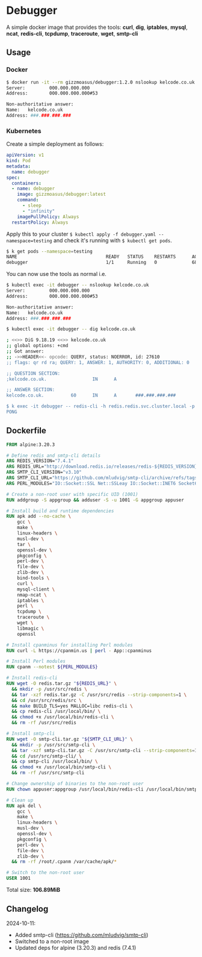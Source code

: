 # Debugger

A simple docker image that provides the tools: **curl**, **dig**, **iptables**, **mysql**, **ncat**, **redis-cli**, **tcpdump**, **traceroute**, **wget**, **smtp-cli**

## Usage

### Docker

```bash
$ docker run -it --rm gizzmoasus/debugger:1.2.0 nslookup kelcode.co.uk
Server:         000.000.000.000
Address:        000.000.000.000#53

Non-authoritative answer:
Name:   kelcode.co.uk
Address: ###.###.###.###
```

### Kubernetes

Create a simple deployment as follows:

```yaml
apiVersion: v1
kind: Pod
metadata:
  name: debugger
spec:
  containers:
  - name: debugger
    image: gizzmoasus/debugger:latest
    command:
      - sleep
      - "infinity"
    imagePullPolicy: Always
  restartPolicy: Always
```

Apply this to your cluster `$ kubectl apply -f debugger.yaml --namespace=testing` and check it's running with `$ kubectl get pods`.

```bash
$ k get pods --namespace=testing
NAME                                 READY   STATUS    RESTARTS      AGE
debugger                             1/1     Running   0             68s
```

You can now use the tools as normal i.e.

```bash
$ kubectl exec -it debugger -- nslookup kelcode.co.uk
Server:         000.000.000.000
Address:        000.000.000.000#53

Non-authoritative answer:
Name:   kelcode.co.uk
Address: ###.###.###.###

$ kubectl exec -it debugger -- dig kelcode.co.uk

; <<>> DiG 9.18.19 <<>> kelcode.co.uk
;; global options: +cmd
;; Got answer:
;; ->>HEADER<<- opcode: QUERY, status: NOERROR, id: 27610
;; flags: qr rd ra; QUERY: 1, ANSWER: 1, AUTHORITY: 0, ADDITIONAL: 0

;; QUESTION SECTION:
;kelcode.co.uk.                 IN      A

;; ANSWER SECTION:
kelcode.co.uk.          60      IN      A       ###.###.###.###

$ k exec -it debugger -- redis-cli -h redis.redis.svc.cluster.local -p 6379 -a $PASSWORD ping
PONG
```

## Dockerfile

```dockerfile
FROM alpine:3.20.3

# Define redis and smtp-cli details
ARG REDIS_VERSION="7.4.1"
ARG REDIS_URL="http://download.redis.io/releases/redis-${REDIS_VERSION}.tar.gz"
ARG SMTP_CLI_VERSION="v3.10"
ARG SMTP_CLI_URL="https://github.com/mludvig/smtp-cli/archive/refs/tags/${SMTP_CLI_VERSION}.tar.gz"
ARG PERL_MODULES="IO::Socket::SSL Net::SSLeay IO::Socket::INET6 Socket6 Digest::HMAC Term::ReadKey MIME::Lite File::LibMagic Digest::HMAC_MD5 Net::DNS"

# Create a non-root user with specific UID (1001)
RUN addgroup -S appgroup && adduser -S -u 1001 -G appgroup appuser

# Install build and runtime dependencies
RUN apk add --no-cache \
    gcc \
    make \
    linux-headers \
    musl-dev \
    tar \
    openssl-dev \
    pkgconfig \
    perl-dev \
    file-dev \
    zlib-dev \
    bind-tools \
    curl \
    mysql-client \
    nmap-ncat \
    iptables \
    perl \
    tcpdump \
    traceroute \
    wget \
    libmagic \
    openssl

# Install cpanminus for installing Perl modules
RUN curl -L https://cpanmin.us | perl - App::cpanminus

# Install Perl modules
RUN cpanm --notest ${PERL_MODULES}

# Install redis-cli
RUN wget -O redis.tar.gz "${REDIS_URL}" \
  && mkdir -p /usr/src/redis \
  && tar -xzf redis.tar.gz -C /usr/src/redis --strip-components=1 \
  && cd /usr/src/redis/src \
  && make BUILD_TLS=yes MALLOC=libc redis-cli \
  && cp redis-cli /usr/local/bin/ \
  && chmod +x /usr/local/bin/redis-cli \
  && rm -rf /usr/src/redis

# Install smtp-cli
RUN wget -O smtp-cli.tar.gz "${SMTP_CLI_URL}" \
  && mkdir -p /usr/src/smtp-cli \
  && tar -xzf smtp-cli.tar.gz -C /usr/src/smtp-cli --strip-components=1 \
  && cd /usr/src/smtp-cli/ \
  && cp smtp-cli /usr/local/bin/ \
  && chmod +x /usr/local/bin/smtp-cli \
  && rm -rf /usr/src/smtp-cli

# Change ownership of binaries to the non-root user
RUN chown appuser:appgroup /usr/local/bin/redis-cli /usr/local/bin/smtp-cli

# Clean up
RUN apk del \
    gcc \
    make \
    linux-headers \
    musl-dev \
    openssl-dev \
    pkgconfig \
    perl-dev \
    file-dev \
    zlib-dev \
  && rm -rf /root/.cpanm /var/cache/apk/*

# Switch to the non-root user
USER 1001

```

Total size: **106.89MiB**

## Changelog

2024-10-11:

* Added smtp-cli (https://github.com/mludvig/smtp-cli)
* Switched to a non-root image
* Updated deps for alpine (3.20.3) and redis (7.4.1)

